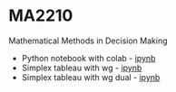 # MA2210
Mathematical Methods in Decision Making

- Python notebook with colab - [ipynb](src/python_notebook.ipynb)
- Simplex tableau with wg - [ipynb](src/Simplex.ipynb)
- Simplex tableau with wg dual - [ipynb](src/simplex_wg_dual.ipynb)
